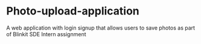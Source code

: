 # Photo-upload-application
A web application with login signup that allows users to save photos as part of Blinkit SDE Intern assignment
